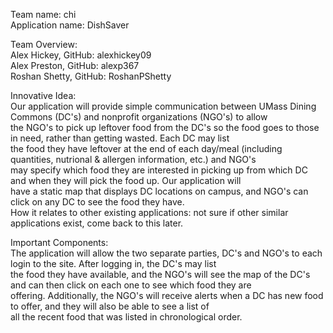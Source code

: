 Team name: chi \
Application name: DishSaver

Team Overview: \
Alex Hickey, GitHub: alexhickey09 \
Alex Preston, GitHub: alexp367 \
Roshan Shetty, GitHub: RoshanPShetty

Innovative Idea: \
Our application will provide simple communication between UMass Dining Commons (DC's) and nonprofit organizations (NGO's) to allow \
the NGO's to pick up leftover food from the DC's so the food goes to those in need, rather than getting wasted. Each DC may list \
the food they have leftover at the end of each day/meal (including quantities, nutrional & allergen information, etc.) and NGO's \
may specify which food they are interested in picking up from which DC and when they will pick the food up. Our application will \
have a static map that displays DC locations on campus, and NGO's can click on any DC to see the food they have. \
How it relates to other existing applications: not sure if other similar applications exist, come back to this later.

Important Components: \
The application will allow the two separate parties, DC's and NGO's to each login to the site. After logging in, the DC's may list \
the food they have available, and the NGO's will see the map of the DC's and can then click on each one to see which food they are \
offering. Additionally, the NGO's will receive alerts when a DC has new food to offer, and they will also be able to see a list of \
all the recent food that was listed in chronological order.
